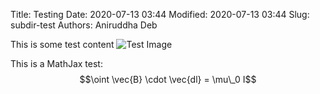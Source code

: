 Title: Testing
Date: 2020-07-13 03:44
Modified: 2020-07-13 03:44
Slug: subdir-test
Authors: Aniruddha Deb

This is some test content
![Test Image]({filename}/articles/2020/res/test_post/big_buck_bunny.png)

This is a MathJax test:
$$\oint \vec{B} \cdot \vec{dl} = \mu\_0 I$$
